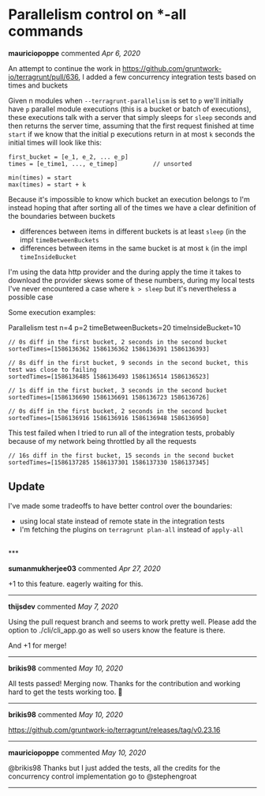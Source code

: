 # Parallelism control on *-all commands

**mauriciopoppe** commented *Apr 6, 2020*

An attempt to continue the work in https://github.com/gruntwork-io/terragrunt/pull/636, I added a few concurrency integration tests based on times and buckets

Given n modules when `--terragrunt-parallelism` is set to `p` we'll initially have `p` parallel module executions (this is a bucket or batch of executions), these executions talk with a server that simply sleeps for `sleep` seconds and then returns the server time, assuming that the first request finished at time `start` if we know that the initial p executions return in at most `k` seconds the initial times will look like this:

```
first_bucket = [e_1, e_2, ... e_p]
times = [e_time1, ..., e_timep]          // unsorted

min(times) = start
max(times) = start + k
```

Because it's impossible to know which bucket an execution belongs to I'm instead hoping that after sorting all of the times we have a clear definition of the boundaries between buckets

- differences between items in different buckets is at least `sleep` (in the impl `timeBetweenBuckets`
- differences between items in the same bucket is at most `k` (in the impl `timeInsideBucket`

I'm using the data http provider and the during apply the time it takes to download the provider skews some of these numbers, during my local tests I've never encountered a case where `k > sleep` but it's nevertheless a possible case

Some execution examples:

Parallelism test n=4 p=2 timeBetweenBuckets=20 timeInsideBucket=10

```
// 0s diff in the first bucket, 2 seconds in the second bucket
sortedTimes=[1586136362 1586136362 1586136391 1586136393] 

// 8s diff in the first bucket, 9 seconds in the second bucket, this test was close to failing
sortedTimes=[1586136485 1586136493 1586136514 1586136523] 

// 1s diff in the first bucket, 3 seconds in the second bucket
sortedTimes=[1586136690 1586136691 1586136723 1586136726]

// 0s diff in the first bucket, 2 seconds in the second bucket
sortedTimes=[1586136916 1586136916 1586136948 1586136950]
```

This test failed when I tried to run all of the integration tests, probably because of my network being throttled by all the requests

```
// 16s diff in the first bucket, 15 seconds in the second bucket
sortedTimes=[1586137285 1586137301 1586137330 1586137345]
```

## Update

I've made some tradeoffs to have better control over the boundaries:

- using local state instead of remote state in the integration tests
- I'm fetching the plugins on `terragrunt plan-all` instead of `apply-all`
<br />
***


**sumanmukherjee03** commented *Apr 27, 2020*

+1 to this feature. eagerly waiting for this.
***

**thijsdev** commented *May 7, 2020*

Using the pull request branch and seems to work pretty well. Please add the option to ./cli/cli_app.go as well so users know the feature is there.

And +1 for merge!
***

**brikis98** commented *May 10, 2020*

All tests passed! Merging now. Thanks for the contribution and working hard to get the tests working too. 🍺 
***

**brikis98** commented *May 10, 2020*

https://github.com/gruntwork-io/terragrunt/releases/tag/v0.23.16
***

**mauriciopoppe** commented *May 10, 2020*

@brikis98 Thanks but I just added the tests, all the credits for the concurrency control implementation go to @stephengroat 
***

